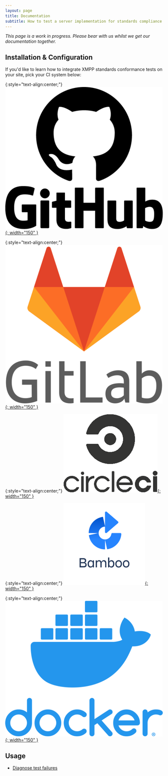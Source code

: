 ```yaml
---
layout: page
title: Documentation
subtitle: How to test a server implementation for standards compliance using this project
---
```


_This page is a work in progress. Please bear with us whilst we get our documentation together._

## Installation & Configuration

If you'd like to learn how to integrate XMPP standards conformance tests on your site, pick your CI system below:

{:style="text-align:center;"}
[![GitHub](/assets/img/GitHub-logo.png){: width="150" }](/documentation/github)
<br/>

{:style="text-align:center;"}
[![GitLab](/assets/img/GitLab-logo.png){: width="150" }](/documentation/gitlab)
<br/>

{:style="text-align:center;"}
[![Circle CI](/assets/img/CircleCI-logo.png){: width="150" }](/documentation/circleci)
<br/>

{:style="text-align:center;"}
[![Bamboo](/assets/img/bamboo-logo.jpg){: width="150" }](/documentation/bamboo)
<br/>

{:style="text-align:center;"}
[![Docker](/assets/img/Docker-logo.png){: width="150" }](/documentation/docker)
<br/>

## Usage

- [Diagnose test failures](documentation/diagnose-test-failures)